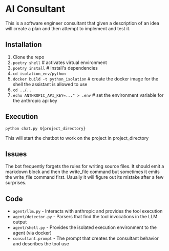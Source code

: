 AI Consultant
==============================

This is a software engineer consultant that given a description of an idea will create a plan and then attempt to implement and test it.

## Installation

1. Clone the repo
2. `poetry shell` # activates virtual environment
3. `poetry install` # install's dependencies
4. `cd isolation_env/python`
5. `docker build -t python_isolation` # create the docker image for the shell the assistant is allowed to use
6. `cd ../..`
7. `echo ANTHROPIC_API_KEY=..." > .env` # set the environment variable for the anthropic api key

## Execution
`python chat.py ${project_directory}`

This will start the chatbot to work on the project in project_directory

## Issues

The bot frequently forgets the rules for writing source files. It should emit a markdown block and then the write_file command but sometimes it emits the write_file command first. Usually it will figure out its mistake after a few surprises.

## Code

* `agent/llm.py` - Interacts with anthropic and provides the tool execution
* `agent/detector.py` - Parsers that find the tool invocations in the LLM output
* `agent/shell.py` - Provides the isolated execution environment to the agent (via docker)
* `consultant.prompt` - The prompt that creates the consultant behavior and describes the tool use
